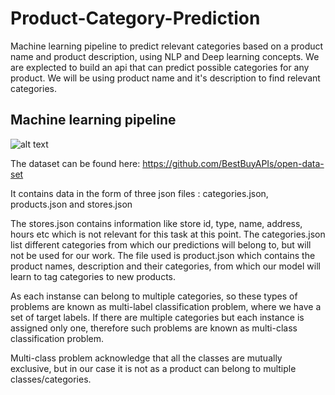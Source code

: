 # Product-Category-Prediction
Machine learning pipeline to predict relevant categories based on a product name and product description, using NLP and Deep learning concepts.
We are explected to build an api that can predict possible categories for any product. We will be using product name and it's description to find relevant categories.

## Machine learning pipeline
![alt text](https://github.com/prakhargurawa/Product-Category-Prediction/blob/main/download.png?raw=true)

The dataset can be found here: https://github.com/BestBuyAPIs/open-data-set

It contains data in the form of three json files : categories.json, products.json and stores.json

The stores.json contains information like store id, type, name, address, hours etc which is not relevant for this task at this point. The categories.json list different categories from which our predictions will belong to, but will not be used for our work. The file used is product.json which contains the product names, description and their categories, from which our model will learn to tag categories to new products.

As each instanse can belong to multiple categories, so these types of problems are known as multi-label classification problem, where we have a set of target labels. If there are multiple categories but each instance is assigned only one, therefore such problems are known as multi-class classification problem.

Multi-class problem acknowledge that all the classes are mutually exclusive, but in our case it is not as a product can belong to multiple classes/categories.
